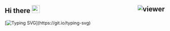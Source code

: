 ## Hi there <img src="https://media.giphy.com/media/hvRJCLFzcasrR4ia7z/giphy.gif" width="25px"> <img align="right" src="https://komarev.com/ghpvc/?username=WinTenDev&style=flat&color=d83a7c&label=Views" alt="viewer" />

[![Typing SVG](https://readme-typing-svg.herokuapp.com?size=14&width=450&lines=Lorem+ipsum+dolor+sit+amet%2C+consectetur+adipiscing+elit.)](https://git.io/typing-svg)
